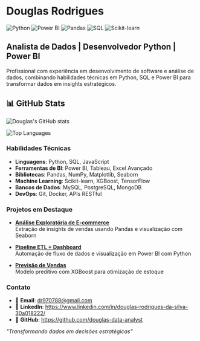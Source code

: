 # Douglas Rodrigues

![Python](https://img.shields.io/badge/Python-3776AB?style=for-the-badge&logo=python&logoColor=white)
![Power BI](https://img.shields.io/badge/Power_BI-F2C811?style=for-the-badge&logo=powerbi&logoColor=black)
![Pandas](https://img.shields.io/badge/Pandas-150458?style=for-the-badge&logo=pandas&logoColor=white)
![SQL](https://img.shields.io/badge/SQL-4479A1?style=for-the-badge&logo=mysql&logoColor=white)
![Scikit-learn](https://img.shields.io/badge/ScikitLearn-F7931E?style=for-the-badge&logo=scikit-learn&logoColor=white)

## Analista de Dados | Desenvolvedor Python | Power BI  

Profissional com experiência em desenvolvimento de software e análise de dados, combinando habilidades técnicas em Python, SQL e Power BI para transformar dados em insights estratégicos. 

## 📊 GitHub Stats

![Douglas's GitHub stats](https://github-readme-stats.vercel.app/api?username=douglas-data-analyst&show_icons=true&theme=radical)

![Top Languages](https://github-readme-stats.vercel.app/api/top-langs/?username=douglas-data-analyst&layout=compact&theme=radical)

### Habilidades Técnicas

- **Linguagens**: Python, SQL, JavaScript  
- **Ferramentas de BI**: Power BI, Tableau, Excel Avançado  
- **Bibliotecas**: Pandas, NumPy, Matplotlib, Seaborn  
- **Machine Learning**: Scikit-learn, XGBoost, TensorFlow  
- **Bancos de Dados**: MySQL, PostgreSQL, MongoDB  
- **DevOps**: Git, Docker, APIs RESTful  

### Projetos em Destaque

- **[Análise Exploratória de E-commerce](https://github.com/douglas-data-analyst/sales-data-analysis)**  
  Extração de insights de vendas usando Pandas e visualização com Seaborn  
  
- **[Pipeline ETL + Dashboard](https://github.com/douglas-data-analyst/etl-power-bi-dashboard)**  
  Automação de fluxo de dados e visualização em Power BI com Python  

- **[Previsão de Vendas](https://github.com/douglas-data-analyst/predictive-analysis)**  
  Modelo preditivo com XGBoost para otimização de estoque  

### Contato

- 📩 **Email**: dr970788@gmail.com  
- 💼 **LinkedIn**: https://www.linkedin.com/in/douglas-rodrigues-da-silva-30a018222/
- 🐙 **GitHub**: https://github.com/douglas-data-analyst

*"Transformando dados em decisões estratégicas"*  
